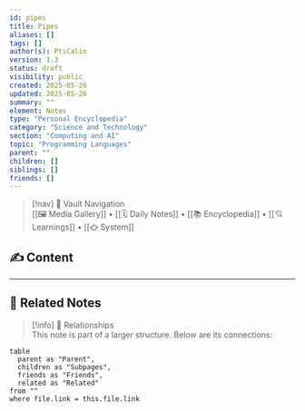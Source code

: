 ```yaml
---
id: pipes
title: Pipes
aliases: []
tags: []
author(s): PtiCalin
version: 1.3
status: draft
visibility: public
created: 2025-05-26
updated: 2025-05-26
summary: ""
element: Notes
type: "Personal Encyclopedia"
category: "Science and Technology"
section: "Computing and AI"
topic: "Programming Languages"
parent: ""
children: []
siblings: []
friends: []
---
```

> [!nav] 🧱 Vault Navigation  
> [[🖼 Media Gallery]] • [[🗓 Daily Notes]] • [[📚 Encyclopedia]] • [[💘 Learnings]] • [[⛮  System]]

## ✍️ Content

<!-- Add content in this section -->

---

## 🔗 Related Notes

> [!info] 🧠 Relationships  
> This note is part of a larger structure. Below are its connections:

```dataview
table
  parent as "Parent",
  children as "Subpages",
  friends as "Friends",
  related as "Related"
from ""
where file.link = this.file.link
```
